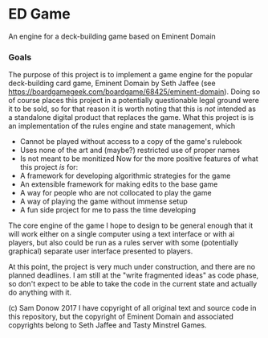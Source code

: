 # ED Game
An engine for a deck-building game based on Eminent Domain
### Goals
The purpose of this project is to implement a game engine for the popular deck-building card game, Eminent Domain by Seth Jaffee (see https://boardgamegeek.com/boardgame/68425/eminent-domain). Doing so of course places this project in a potentially questionable legal ground were it to be sold, so for that reason it is worth noting that this is _not_ intended as a standalone digital product that replaces the game. What this project is is an implementation of the rules engine and state management, which
 - Cannot be played without access to a copy of the game's rulebook
 - Uses none of the art and (maybe?) restricted use of proper names
 - Is not meant to be monitized
Now for the more positive features of what this project _is_ for:
 - A framework for developing algorithmic strategies for the game
 - An extensible framework for making edits to the base game
 - A way for people who are not collocated to play the game
 - A way of playing the game without immense setup
 - A fun side project for me to pass the time developing

The core engine of the game I hope to design to be general enough that it will work either on a single computer using a text interface or with ai players, but also could be run as a rules server with some (potentially graphical) separate user interface presented to players.

At this point, the project is very much under construction, and there are no planned deadlines. I am still at the "write fragmented ideas" as code phase, so don't expect to be able to take the code in the current state and actually do anything with it.

(c) Sam Donow 2017
I have copyright of all original text and source code in this repository, but the copyright of Eminent Domain and associated copyrights belong to Seth Jaffee and Tasty Minstrel Games.
